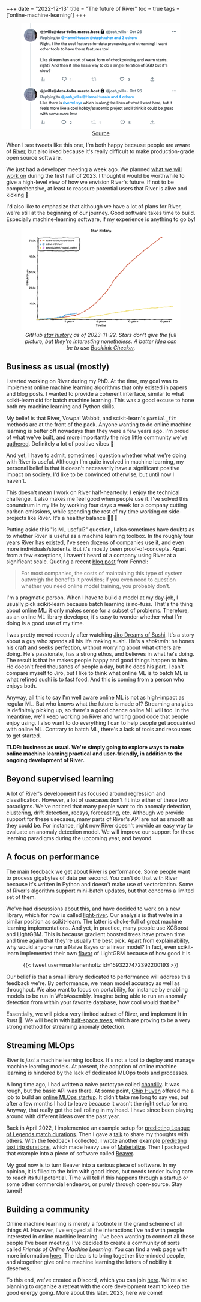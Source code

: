+++
date = "2022-12-13"
title = "The future of River"
toc = true
tags = ['online-machine-learning']
+++

<div align="center">
<figure >
    <img src="/img/blog/future-of-river/tweet.png" style="box-shadow: none;">
    <figcaption><a href="https://twitter.com/josh_wills/status/1585328751646109696">Source</a></figcaption>
</figure>
</div>

When I see tweets like this one, I'm both happy because people are aware of [River](https://riverml.xyz/), but also irked because it's really difficult to make production-grade open source software.

We just had a developer meeting a week ago. We planned [what we will work on](https://github.com/orgs/online-ml/projects/3?query=is%3Aopen+sort%3Aupdated-desc) during the first half of 2023. I thought it would be worthwhile to give a high-level view of how we envision River's future. If not to be comprehensive, at least to reassure potential users that River is alive and kicking 🤺

I'd also like to emphasize that although we have a lot of plans for River, we're still at the beginning of our journey. Good software takes time to build. Especially machine-learning software, if my experience is anything to go by!

<div align="center">
<figure >
    <img src="/img/blog/future-of-river/star-history-20221213.png" style="box-shadow: none;">
    <figcaption><i>GitHub <a href="https://star-history.com/#scikit-learn/scikit-learn&online-ml/river&VowpalWabbit/vowpal_wabbit&Timeline">star history</a> as of 2023-11-22. Stars don't give the full picture, but they're interesting nonetheless. A better idea can be to use <a href="https://ahrefs.com/backlink-checker">Backlink Checker</a>.</i></figcaption>
</figure>
</div>

## Business as usual (mostly)

I started working on River during my PhD. At the time, my goal was to implement online machine learning algorithms that only existed in papers and blog posts. I wanted to provide a coherent interface, similar to what scikit-learn did for batch machine learning. This was a good excuse to hone both my machine learning and Python skills.

My belief is that River, Vowpal Wabbit, and scikit-learn's `partial_fit` methods are at the front of the pack. Anyone wanting to do online machine learning is better off nowadays than they were a few years ago. I'm proud of what we've built, and more importantly the nice little community we've [gathered](/content/blog/first-river-meetup.md). Definitely a lot of positive vibes 💫

And yet, I have to admit, sometimes I question whether what we're doing with River is useful. Although I'm quite involved in machine learning, my personal belief is that it doesn't necessarily have a significant positive impact on society. I'd like to be convinced otherwise, but until now I haven't.

This doesn't mean I work on River half-heartedly: I enjoy the technical challenge. It also makes me feel good when people use it. I've solved this conundrum in my life by working four days a week for a company cutting carbon emissions, while spending the rest of my time working on side-projects like River. It's a healthy balance 🧘🏼‍♂️

Putting aside this "is ML useful?" question, I also sometimes have doubts as to whether River is useful as a machine learning toolbox. In the roughly four years River has existed, I've seen dozens of companies use it, and even more individuals/students. But it's mostly been proof-of-concepts. Apart from a few exceptions, I haven't heard of a company using River at a significant scale. Quoting a recent [blog post](https://fennel.ai/blog/challenges-of-building-realtime-ml-pipelines/) from Fennel:

> For most companies, the costs of maintaining this type of system outweigh the benefits it provides; if you even need to question whether you need online model training, you probably don’t.

I'm a pragmatic person. When I have to build a model at my day-job, I usually pick scikit-learn because batch learning is no-fuss. That's the thing about online ML: it only makes sense for a subset of problems. Therefore, as an online ML library developer, it's easy to wonder whether what I'm doing is a good use of my time.

I was pretty moved recently after watching [Jiro Dreams of Sushi](https://www.imdb.com/title/tt1772925/). It's a story about a guy who spends all his life making sushi. He's a _shokunin_: he hones his craft and seeks perfection, without worrying about what others are doing. He's passionate, has a strong ethos, and believes in what he's doing. The result is that he makes people happy and good things happen to him. He doesn't feed thousands of people a day, but he does his part. I can't compare myself to Jiro, but I like to think what online ML is to batch ML is what refined sushi is to fast food. And this is coming from a person who enjoys both.

Anyway, all this to say I'm well aware online ML is not as high-impact as regular ML. But who knows what the future is made of? Streaming analytics is definitely picking up, so there's a good chance online ML will too. In the meantime, we'll keep working on River and writing good code that people enjoy using. I also want to do everything I can to help people get acquainted with online ML. Contrary to batch ML, there's a lack of tools and resources to get started.

**TLDR: business as usual. We're simply going to explore ways to make online machine learning practical and user-friendly, in addition to the ongoing development of River.**

## Beyond supervised learning

A lot of River's development has focused around regression and classification. However, a lot of usecases don't fit into either of these two paradigms. We've noticed that many people want to do anomaly detection, clustering, drift detection, recsys, forecasting, etc. Although we provide support for these usecases, many parts of River's API are not as smooth as they could be. For instance, right now River doesn't provide an easy way to evaluate an anomaly detection model. We will improve our support for these learning paradigms during the upcoming year, and beyond.

## A focus on performance

The main feedback we get about River is performance. Some people want to process gigabytes of data per second. You can't do that with River because it's written in Python and doesn't make use of vectorization. Some of River's algorithm support mini-batch updates, but that concerns a limited set of them.

We've had discussions about this, and have decided to work on a new library, which for now is called [light-river](https://github.com/online-ml/light-river). Our analysis is that we're in a similar position as scikit-learn. The latter is choke-full of great machine learning implementations. And yet, in practice, many people use XGBoost and LightGBM. This is because gradient boosted trees have proven time and time again that they're usually the best pick. Apart from explainability, why would anyone run a Naive Bayes or a linear model? In fact, even scikit-learn implemented their own [flavor](https://pydata.org/nyc2019/schedule/presentation/5/deep-dive-into-scikit-learns-histgradientboostingclassifier-and-regressor/) of LightGBM because of how good it is.

<div align="center">{{< tweet user=marktenenholtz id=1593227472392200193 >}}</div>

Our belief is that a small library dedicated to performance will address this feedback we're. By performance, we mean model accuracy as well as throughput. We also want to focus on portability, for instance by enabling models to be run in WebAssembly. Imagine being able to run an anomaly detection from within your favorite database, how cool would that be?

Essentially, we will pick a very limited subset of River, and implement it in Rust 🦀. We will begin with [half-space trees](https://riverml.xyz/dev/api/anomaly/HalfSpaceTrees/), which are proving to be a very strong method for streaming anomaly detection.

## Streaming MLOps

River is _just_ a machine learning toolbox. It's not a tool to deploy and manage machine learning models. At present, the adoption of online machine learning is hindered by the lack of dedicated MLOps tools and processes.

A long time ago, I had written a naive prototype called [chantilly](https://github.com/online-ml/chantilly). It was rough, but the basic API was there. At some point, [Chip Huyen](https://huyenchip.com/) offered me a job to build an [online MLOps startup](https://www.claypot.ai/). It didn't take me long to say yes, but after a few months I had to leave because it wasn't the right setup for me. Anyway, that really got the ball rolling in my head. I have since been playing around with different ideas over the past year.

Back in April 2022, I implemented an example setup for [predicting League of Legends match durations](https://github.com/online-ml/lol-match-duration). Then I gave a [talk](https://www.youtube.com/watch?v=nzFTmJnIakk&list=PLIU25-FciwNaz5PqWPiHmPCMOFYoEsJ8c&index=6) to share my thoughts with others. With the feedback I collected, I wrote another example [predicting taxi trip durations](https://github.com/MaxHalford/taxi-demo-rp-mz-rv-rd-st), which made heavy use of [Materialize](https://materialize.com/). Then I packaged that example into a piece of software called [Beaver](https://github.com/online-ml/beaver).

My goal now is to turn Beaver into a serious piece of software. In my opinion, it is filled to the brim with good ideas, but needs tender loving care to reach its full potential. Time will tell if this happens through a startup or some other commercial endeavor, or purely through open-source. Stay tuned!

## Building a community

Online machine learning is merely a footnote in the grand scheme of all things AI. However, I've enjoyed all the interactions I've had with people interested in online machine learning. I've been wanting to connect all these people I've been meeting. I've decided to create a community of sorts called _Friends of Online Machine Learning_. You can find a web page with more information [here](https://maxhalford.notion.site/Friends-of-Online-Machine-Learning-8a264829ccf345a4b2627de38139ec8b). The idea is to bring together like-minded people, and altogether give online machine learning the letters of nobility it deserves.

To this end, we've created a Discord, which you can join [here](https://discord.gg/qNmrKEZMAn). We're also planning to organize a retreat with the core development team to keep the good energy going. More about this later. 2023, here we come!
